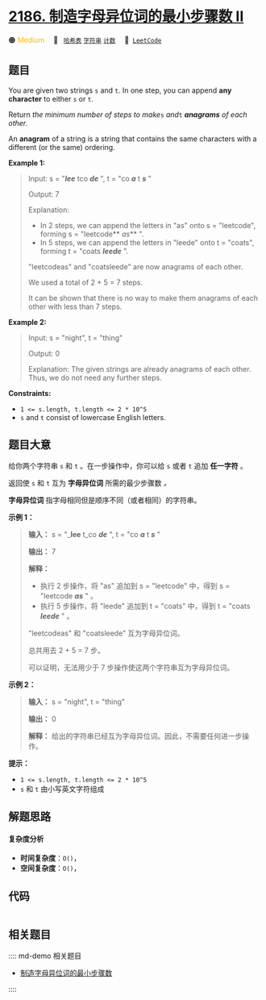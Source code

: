 # [2186. 制造字母异位词的最小步骤数 II](https://leetcode.com/problems/minimum-number-of-steps-to-make-two-strings-anagram-ii)

🟠 <font color=#ffb800>Medium</font>&emsp; 🔖&ensp; [`哈希表`](/leetcode/outline/tag/hash-table.md) [`字符串`](/leetcode/outline/tag/string.md) [`计数`](/leetcode/outline/tag/counting.md)&emsp; 🔗&ensp;[`LeetCode`](https://leetcode.com/problems/minimum-number-of-steps-to-make-two-strings-anagram-ii)


## 题目

You are given two strings `s` and `t`. In one step, you can append **any
character** to either `s` or `t`.

Return _the minimum number of steps to make_`s` _and_`t` _**anagrams** of each
other._

An **anagram** of a string is a string that contains the same characters with
a different (or the same) ordering.



**Example 1:**

> Input: s = "**_lee_** tco _**de**_ ", t = "co _**a**_ t _**s**_ "
> 
> Output: 7
> 
> Explanation: 
> - In 2 steps, we can append the letters in "as" onto s = "leetcode", forming s = "leetcode** _as_** ".
> - In 5 steps, we can append the letters in "leede" onto t = "coats", forming t = "coats _**leede**_ ".
> 
> "leetcodeas" and "coatsleede" are now anagrams of each other.
> 
> We used a total of 2 + 5 = 7 steps.
> 
> It can be shown that there is no way to make them anagrams of each other with less than 7 steps.

**Example 2:**

> Input: s = "night", t = "thing"
> 
> Output: 0
> 
> Explanation: The given strings are already anagrams of each other. Thus, we do not need any further steps.

**Constraints:**

  * `1 <= s.length, t.length <= 2 * 10^5`
  * `s` and `t` consist of lowercase English letters.


## 题目大意

给你两个字符串 `s` 和 `t` 。在一步操作中，你可以给 `s` 或者 `t` 追加 **任一字符** 。

返回使 `s` 和 `t` 互为 **字母异位词** 所需的最少步骤数 _。_

**字母异位词** 指字母相同但是顺序不同（或者相同）的字符串。



**示例 1：**

> 
> 
> 
> 
> 
> **输入：** s = "_**lee** t_co _**de**_ ", t = "co _**a**_ t _**s**_ "
> 
> **输出：** 7
> 
> **解释：**
> - 执行 2 步操作，将 "as" 追加到 s = "leetcode" 中，得到 s = "leetcode _**as**_ " 。
> - 执行 5 步操作，将 "leede" 追加到 t = "coats" 中，得到 t = "coats _**leede**_ " 。
> 
> "leetcodeas" 和 "coatsleede" 互为字母异位词。
> 
> 总共用去 2 + 5 = 7 步。
> 
> 可以证明，无法用少于 7 步操作使这两个字符串互为字母异位词。

**示例 2：**

> 
> 
> 
> 
> 
> **输入：** s = "night", t = "thing"
> 
> **输出：** 0
> 
> **解释：** 给出的字符串已经互为字母异位词。因此，不需要任何进一步操作。
> 
> 



**提示：**

  * `1 <= s.length, t.length <= 2 * 10^5`
  * `s` 和 `t` 由小写英文字符组成


## 解题思路

#### 复杂度分析

- **时间复杂度**：`O()`，
- **空间复杂度**：`O()`，

## 代码

```javascript

```

## 相关题目

:::: md-demo 相关题目
- [制造字母异位词的最小步骤数](https://leetcode.com/problems/minimum-number-of-steps-to-make-two-strings-anagram)

::::
